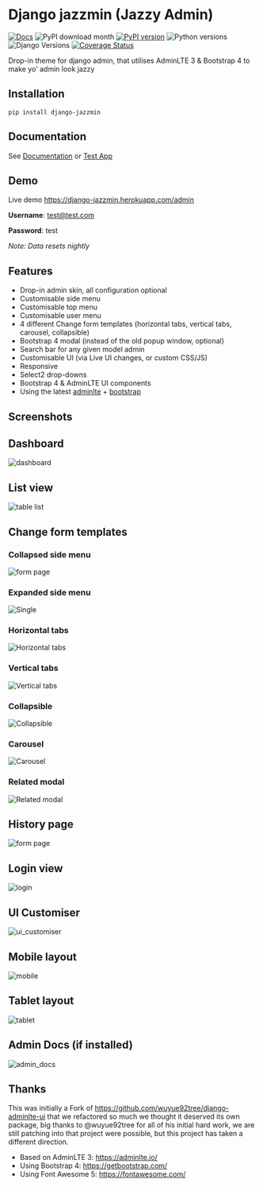 # Django jazzmin (Jazzy Admin)

[![Docs](https://readthedocs.org/projects/django-jazzmin/badge/?version=latest)](https://django-jazzmin.readthedocs.io)
![PyPI download month](https://img.shields.io/pypi/dm/django-jazzmin.svg)
[![PyPI version](https://badge.fury.io/py/django-jazzmin.svg)](https://pypi.python.org/pypi/django-jazzmin/)
![Python versions](https://img.shields.io/badge/python-%3E%3D3.5-brightgreen)
![Django Versions](https://img.shields.io/badge/django-%3E%3D2-brightgreen)
[![Coverage Status](https://coveralls.io/repos/github/farridav/django-jazzmin/badge.svg?branch=master)](https://coveralls.io/github/farridav/django-jazzmin?branch=master)

Drop-in theme for django admin, that utilises AdminLTE 3 & Bootstrap 4 to make yo' admin look jazzy

## Installation
```
pip install django-jazzmin
```

## Documentation
See [Documentation](https://django-jazzmin.readthedocs.io) or [Test App](https://github.com/farridav/django-jazzmin/tree/master/tests/test_app/library/settings.py)

## Demo
Live demo https://django-jazzmin.herokuapp.com/admin

**Username**: test@test.com

**Password**: test

*Note: Data resets nightly*

## Features
- Drop-in admin skin, all configuration optional
- Customisable side menu
- Customisable top menu
- Customisable user menu
- 4 different Change form templates (horizontal tabs, vertical tabs, carousel, collapsible)
- Bootstrap 4 modal (instead of the old popup window, optional)
- Search bar for any given model admin
- Customisable UI (via Live UI changes, or custom CSS/JS)
- Responsive
- Select2 drop-downs
- Bootstrap 4 & AdminLTE UI components
- Using the latest [adminlte](https://adminlte.io/) + [bootstrap](https://getbootstrap.com/)

## Screenshots

## Dashboard
![dashboard](https://django-jazzmin.readthedocs.io/img/dashboard.png)

## List view
![table list](https://django-jazzmin.readthedocs.io/img/list_view.png)

## Change form templates

### Collapsed side menu
![form page](https://django-jazzmin.readthedocs.io/img/detail_view.png)

### Expanded side menu
![Single](https://django-jazzmin.readthedocs.io/img/changeform_single.png)

### Horizontal tabs
![Horizontal tabs](https://django-jazzmin.readthedocs.io/img/changeform_horizontal_tabs.png)

### Vertical tabs
![Vertical tabs](https://django-jazzmin.readthedocs.io/img/changeform_vertical_tabs.png)

### Collapsible
![Collapsible](https://django-jazzmin.readthedocs.io/img/changeform_collapsible.png)

### Carousel
![Carousel](https://django-jazzmin.readthedocs.io/img/changeform_carousel.png)

### Related modal
![Related modal](https://django-jazzmin.readthedocs.io/img/related_modal_bootstrap.png)

## History page
![form page](https://django-jazzmin.readthedocs.io/img/history_page.png)

## Login view
![login](https://django-jazzmin.readthedocs.io/img/login.png)

## UI Customiser
![ui_customiser](https://django-jazzmin.readthedocs.io/img/ui_customiser.png)

## Mobile layout
![mobile](https://django-jazzmin.readthedocs.io/img/dashboard_mobile.png)

## Tablet layout
![tablet](https://django-jazzmin.readthedocs.io/img/dashboard_tablet.png)

## Admin Docs (if installed)
![admin_docs](https://django-jazzmin.readthedocs.io/img/admin_docs.png)

## Thanks
This was initially a Fork of https://github.com/wuyue92tree/django-adminlte-ui that we refactored so much we thought it
deserved its own package, big thanks to @wuyue92tree for all of his initial hard work, we are still patching into that
project were possible, but this project has taken a different direction.

- Based on AdminLTE 3: https://adminlte.io/
- Using Bootstrap 4: https://getbootstrap.com/
- Using Font Awesome 5: https://fontawesome.com/
